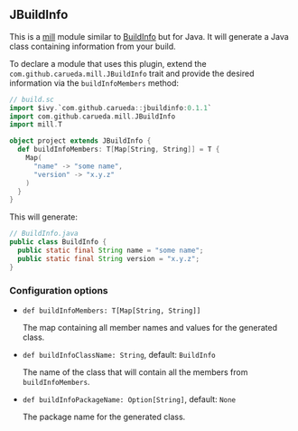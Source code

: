 ## JBuildInfo

This is a [mill](https://www.lihaoyi.com/mill/) module similar to 
[BuildInfo](https://www.lihaoyi.com/mill/page/contrib-modules.html#buildinfo)
but for Java. 
It will generate a Java class containing information from your build.

To declare a module that uses this plugin, extend the
`com.github.carueda.mill.JBuildInfo` trait and provide
the desired information via the `buildInfoMembers` method:

```scala
// build.sc
import $ivy.`com.github.carueda::jbuildinfo:0.1.1`
import com.github.carueda.mill.JBuildInfo
import mill.T

object project extends JBuildInfo {
  def buildInfoMembers: T[Map[String, String]] = T {
    Map(
      "name" -> "some name",
      "version" -> "x.y.z"
    )
  }
}
```

This will generate:

```java
// BuildInfo.java
public class BuildInfo {
  public static final String name = "some name";
  public static final String version = "x.y.z";
}
```

### Configuration options

* `def buildInfoMembers: T[Map[String, String]]`

    The map containing all member names and values for the generated class.

* `def buildInfoClassName: String`, default: `BuildInfo`

    The name of the class that will contain all the members from
    `buildInfoMembers`.

* `def buildInfoPackageName: Option[String]`, default: `None`
  
    The package name for the generated class.
